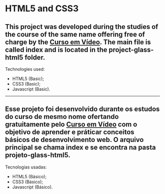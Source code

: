 # HTML5 and CSS3

This project was developed during the studies of the course of the same name offering free of charge by the [Curso em Vídeo](https://www.cursoemvideo.com/). The main file is called index and is located in the project-glass-html5 folder.
---
Technologies used:
- HTML5 (Basic);
- CSS3 (Basic);
- Javascript (Basic).
  
---
Esse projeto foi desenvolvido durante os estudos do curso de mesmo nome ofertando gratuitamente pelo [Curso em Vídeo](https://www.cursoemvideo.com/) com o objetivo de aprender e práticar conceitos básicos de desenvolvimento web. O arquivo principal se chama index e se encontra na pasta projeto-glass-html5.
---
Tecnologias usadas:
- HTML5 (Básico);
- CSS3 (Básico);
- Javascript (Básico).
